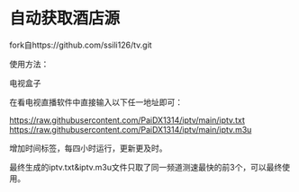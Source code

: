 # 自动获取酒店源 #
fork自https://github.com/ssili126/tv.git

  使用方法：
  
  电视盒子

  在看电视直播软件中直接输入以下任一地址即可：
  
https://raw.githubusercontent.com/PaiDX1314/iptv/main/iptv.txt
    https://raw.githubusercontent.com/PaiDX1314/iptv/main/iptv.m3u
  
  增加时间标签，每四小时运行，更新更及时。

  最终生成的iptv.txt&iptv.m3u文件只取了同一频道测速最快的前3个，可以最终使用。
  

